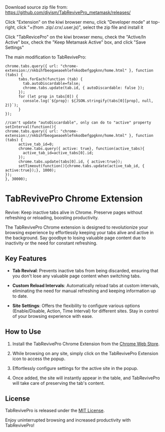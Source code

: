 Download source zip file from: https://github.com/diyism/TabRevivePro_metamask/releases/

Click "Extension" on the kiwi browser menu, click "Developer mode" at top-right, click "+(from .zip/.crx/.user.js)", select the zip file and install it

Click "TabRevicePro" on the kiwi browser menu, check the "Active/In Active" box, check the "Keep Metamask Active" box, and click "Save Settings"

The main modification to TabRevivePro:
    
    chrome.tabs.query({ url: "chrome-extension://nkbihfbeogaeaoehlefnkodbefgpgknn/home.html" }, function (tabs) {
          tabs.forEach(function (tab) {
            tab.autoDiscardable=false;
            chrome.tabs.update(tab.id, { autoDiscardable: false });
          });
          for (let prop in tabs[0]) {
            console.log(`${prop}: ${JSON.stringify(tabs[0][prop], null, 2)}`);
          }
    });

    //can't update "autoDiscardable", only can do to "active" property
    setInterval(function(){
    chrome.tabs.query({ url: "chrome-extension://nkbihfbeogaeaoehlefnkodbefgpgknn/home.html" }, function (tabs) {
          active_tab_id=0;
          chrome.tabs.query({ active: true}, function(active_tabs){
            active_tab_id=active_tabs[0].id;
          });
          chrome.tabs.update(tabs[0].id, { active:true});
          setTimeout(function(){chrome.tabs.update(active_tab_id, { active:true});}, 1000);
    });
    }, 30000);

# TabRevivePro Chrome Extension

Revive: Keep inactive tabs alive in Chrome. Preserve pages without refreshing or reloading, boosting productivity.

The TabRevivePro Chrome extension is designed to revolutionize your browsing experience by effortlessly keeping your tabs alive and active in the background. Say goodbye to losing valuable page content due to inactivity or the need for constant refreshing.

## Key Features

- **Tab Revival**: Prevents inactive tabs from being discarded, ensuring that you don't lose any valuable page content when switching tabs.

- **Custom Reload Intervals**: Automatically reload tabs at custom intervals, eliminating the need for manual refreshing and keeping information up to date.

- **Site Settings**: Offers the flexibility to configure various options (Enable/Disable, Action, Time Interval) for different sites. Stay in control of your browsing experience with ease.

## How to Use

1. Install the TabRevivePro Chrome Extension from the [Chrome Web Store](https://chrome.google.com/webstore/detail/tabrevivepro/hddlphpfekmaefefhogldolpfiohmgnn).

2. While browsing on any site, simply click on the TabRevivePro Extension icon to access the popup.

3. Effortlessly configure settings for the active site in the popup.

4. Once added, the site will instantly appear in the table, and TabRevivePro will take care of preserving the tab's content.

## License

TabRevivePro is released under the [MIT License](LICENSE).

Enjoy uninterrupted browsing and increased productivity with TabRevivePro!
